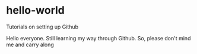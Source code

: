 # hello-world
Tutorials on setting up Github

Hello everyone. Still learning my way through Github. So, please don't mind me and carry along
